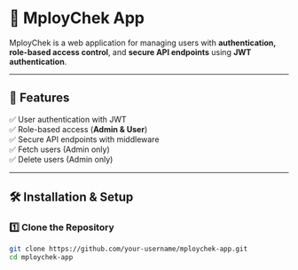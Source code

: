 # 🚀 MployChek App  

MployChek is a web application for managing users with **authentication, role-based access control**, and **secure API endpoints** using **JWT authentication**.  

---

## 📌 Features  
✅ User authentication with JWT  
✅ Role-based access (**Admin & User**)  
✅ Secure API endpoints with middleware  
✅ Fetch users (Admin only)  
✅ Delete users (Admin only)  

---

## 🛠️ Installation & Setup  

### 1️⃣ **Clone the Repository**  
```sh
git clone https://github.com/your-username/mploychek-app.git
cd mploychek-app
